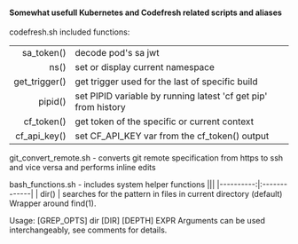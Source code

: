 #### Somewhat usefull Kubernetes and Codefresh related scripts and aliases

codefresh.sh included functions:

|||
|----------:|:-------------|
| sa_token() | decode pod's sa jwt 
| ns() | set or display current namespace
|  get_trigger() | get trigger used for the last of specific build
|  pipid() | set PIPID variable by running latest 'cf get pip' from history
| cf_token() | get token of the specific or current context
| cf_api_key() | set CF_API_KEY var from the cf_token() output |

git_convert_remote.sh - converts git remote specification from https to ssh  and vice versa and performs inline edits

bash_functions.sh - includes system helper functions
|||
|----------:|:-------------|
| dir() | searches for the pattern in files in current directory (default)
Wrapper around find(1).

Usage: [GREP_OPTS] dir [DIR] [DEPTH] EXPR
Arguments can be used interchangeably, see comments for details.
